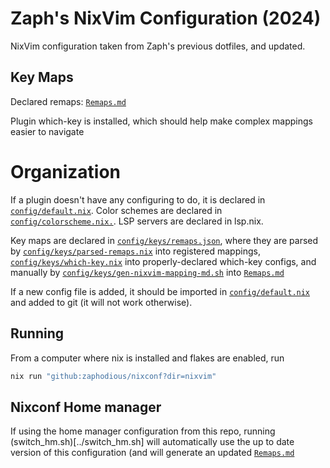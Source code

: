 # Zaph's NixVim Configuration (2024)

NixVim configuration taken from Zaph's previous dotfiles, and updated.

## Key Maps

Declared remaps: [`Remaps.md`](./Remaps.md) 

Plugin which-key is installed, which should help make complex
mappings easier to navigate

# Organization

If a plugin doesn't have any configuring to do,
it is declared in [`config/default.nix`](./config/default.nix). Color schemes are 
declared in [`config/colorscheme.nix.`](./config/colorscheme.nix).
LSP servers are declared in lsp.nix.

Key maps are declared in
[`config/keys/remaps.json`](./config/keys/remaps.json),
where they are parsed by
[`config/keys/parsed-remaps.nix`](./config/keys/parsed-remaps.nix) 
into registered mappings,
[`config/keys/which-key.nix`](./config/keys/which-key.nix) 
into properly-declared which-key configs, and manually by
[`config/keys/gen-nixvim-mapping-md.sh`](./config/keys/gen-nixvim-mapping-md.sh)
into
[`Remaps.md`](./Remaps.md) 

If a new config file is added, it should be imported in
[`config/default.nix`](config/default.nix)
and added to git (it will not work otherwise).

## Running

From a computer where nix is installed and flakes are enabled, run

```bash
nix run "github:zaphodious/nixconf?dir=nixvim"
```

## Nixconf Home manager

If using the home manager configuration from this repo, running 
(switch_hm.sh)[../switch_hm.sh] will automatically 
use the up to date version of this configuration (and will generate 
an updated [`Remaps.md`](./Remaps.md)
